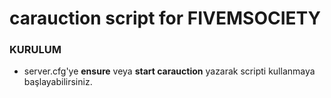 # carauction script for FIVEMSOCIETY



### KURULUM

- server.cfg'ye **ensure** veya **start carauction** yazarak scripti kullanmaya başlayabilirsiniz.
